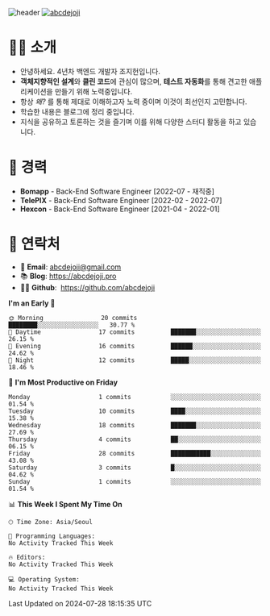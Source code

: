 ![header](https://capsule-render.vercel.app/api?type=transparent&fontColor=6b32af&height=200&text=Backend%20Developer&fontSize=60)
[![abcdejoji](https://github-readme-stats.vercel.app/api?username=abcdejoji&show_icons=true&theme=midnight-purple&locale=en)](https://github.com/abcdejoji)

# 🙇‍♂️ 소개

- 안녕하세요. 4년차 백엔드 개발자 조지헌입니다.
- **객체지향적인 설계**와 **클린 코드**에 관심이 많으며, **테스트 자동화**를 통해 견고한 애플리케이션을 만들기 위해 노력중입니다.
- 항상 _왜?_ 를 통해 제대로 이해하고자 노력 중이며 이것이 최선인지 고민합니다.
- 학습한 내용은 블로그에 정리 중입니다.
- 지식을 공유하고 토론하는 것을 즐기며 이를 위해 다양한 스터디 활동을 하고 있습니다.

# 💼 경력

- **Bomapp** - Back-End Software Engineer \[2022-07 - 재직중]
- **TelePIX** - Back-End Software Engineer \[2022-02 - 2022-07]
- **Hexcon** - Back-End Software Engineer \[2021-04 - 2022-01]

# 🤝 연락처

- 📧 **Email**: abcdejoji@gmail.com
- 📚 **Blog**: https://abcdejoji.pro
- 👨‍💻 **Github**:  https://github.com/abcdejoji

<!--START_SECTION:waka-->
**I'm an Early 🐤** 

```text
🌞 Morning                20 commits          ████████░░░░░░░░░░░░░░░░░   30.77 % 
🌆 Daytime                17 commits          ███████░░░░░░░░░░░░░░░░░░   26.15 % 
🌃 Evening                16 commits          ██████░░░░░░░░░░░░░░░░░░░   24.62 % 
🌙 Night                  12 commits          █████░░░░░░░░░░░░░░░░░░░░   18.46 % 
```
📅 **I'm Most Productive on Friday** 

```text
Monday                   1 commits           ░░░░░░░░░░░░░░░░░░░░░░░░░   01.54 % 
Tuesday                  10 commits          ████░░░░░░░░░░░░░░░░░░░░░   15.38 % 
Wednesday                18 commits          ███████░░░░░░░░░░░░░░░░░░   27.69 % 
Thursday                 4 commits           ██░░░░░░░░░░░░░░░░░░░░░░░   06.15 % 
Friday                   28 commits          ███████████░░░░░░░░░░░░░░   43.08 % 
Saturday                 3 commits           █░░░░░░░░░░░░░░░░░░░░░░░░   04.62 % 
Sunday                   1 commits           ░░░░░░░░░░░░░░░░░░░░░░░░░   01.54 % 
```


📊 **This Week I Spent My Time On** 

```text
🕑︎ Time Zone: Asia/Seoul

💬 Programming Languages: 
No Activity Tracked This Week

🔥 Editors: 
No Activity Tracked This Week

💻 Operating System: 
No Activity Tracked This Week
```


 Last Updated on 2024-07-28 18:15:35 UTC
<!--END_SECTION:waka-->
